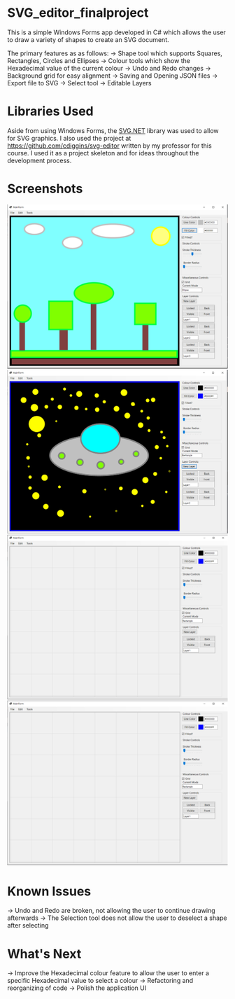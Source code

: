 # SVG_editor_finalproject

This is a simple Windows Forms app developed in C# which allows the user to draw a variety of shapes to create an SVG document.

The primary features as as follows:
-> Shape tool which supports Squares, Rectangles, Circles and Ellipses
-> Colour tools which show the Hexadecimal value of the current colour
-> Undo and Redo changes
-> Background grid for easy alignment
-> Saving and Opening JSON files
-> Export file to SVG
-> Select tool 
-> Editable Layers

# Libraries Used

Aside from using Windows Forms, the <a href="https://github.com/svg-net/SVG">SVG.NET</a> library was used to allow for SVG graphics. I also used the project at <a href="https://github.com/cdiggins/svg-editor">https://github.com/cdiggins/svg-editor</a> written by my professor for this course. I used it as a project skeleton and for ideas throughout the development process.

# Screenshots

![Daytime Scene](Screenshots/screenshot1.png)
![UFO](Screenshots/screenshot2.png)
![Default App](Screenshots/screenshot3.png)
![Grid Demo](Screenshots/screenshot3.png)

# Known Issues

-> Undo and Redo are broken, not allowing the user to continue drawing afterwards
-> The Selection tool does not allow the user to deselect a shape after selecting

# What's Next

-> Improve the Hexadecimal colour feature to allow the user to enter a specific Hexadecimal value to select a colour
-> Refactoring and reorganizing of code
-> Polish the application UI
